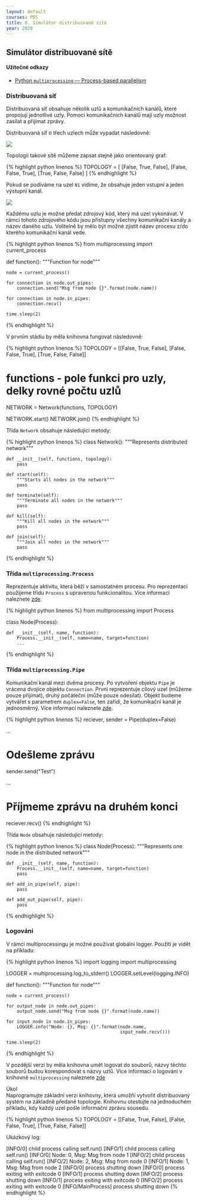 ```yaml
---
layout: default
courses: PDS
title: 8. Simulátor distribuované sítě
year: 2020
---
```



## Simulátor distribuované sítě

#### Užitečné odkazy
* [Python `multiprocessing` — Process-based parallelism](https://docs.python.org/3.8/library/multiprocessing.html)

### Distribuovaná síť
Distribuovaná síť obsahuje několik uzlů a komunikačních kanálů, které propojují jednotlivé uzly. Pomoci komunikačních kanálů mají uzly možnost zasílat a přijímat zprávy.

Distribuovaná síť o třech uzlech může vypadat následovně:

<img src="/assets/images/PDS/lecture07/img_0.png" class="center" srcset="/assets/images/PDS/lecture07/img_0@2x.png 2x" />

Topologii takové sítě můžeme zapsat stejně jako orientovaný graf:

{% highlight python linenos %}
TOPOLOGY = [
    [False, True, False],
    [False, False, True],
    [True, False, False]
]
{% endhighlight %}

Pokud se podíváme na uzel `N1` vidíme, že obsahuje jeden vstupní a jeden výstupní kanál.

<img src="/assets/images/PDS/lecture07/img_1.png" class="center" srcset="/assets/images/PDS/lecture07/img_1@2x.png 2x" />

Každému uzlu je možné předat zdrojový kód, který má uzel vykonávat. V rámci tohoto zdrojového kódu jsou přístupny všechny komunikační kanály a název daného uzlu. Volitelně by mělo být možné zjistit název procesu z/do kterého komunikační kanál vede.

{% highlight python linenos %}
from multiprocessing import current_process

def function():
    """Function for node"""

    node = current_process()

    for connection in node.out_pipes:
        connection.send("Msg from node {}".format(node.name))

    for connection in node.in_pipes:
        connection.recv()

    time.sleep(2)

{% endhighlight %}

V prvním stádiu by měla knihovna fungovat následovně:

{% highlight python linenos %}
TOPOLOGY = [[False, True, False],
            [False, False, True],
            [True, False, False]]

# functions - pole funkci pro uzly, delky rovné počtu uzlů

NETWORK = Network(functions, TOPOLOGY)

NETWORK.start()
NETWORK.join()
{% endhighlight %}

Třída `Network` obsahuje následující metody:

{% highlight python linenos %}
class Network():
    """Represents distributed network"""

    def __init__(self, functions, topology):
        pass

    def start(self):
        """Starts all nodes in the network"""
        pass

    def terminate(self):
        """Terminate all nodes in the network"""
        pass

    def kill(self):
        """Kill all nodes in the network"""
        pass

    def join(self):
        """Join all nodes in the network"""
        pass
{% endhighlight %}

### Třída `multiprocessing.Process`
Reprezentuje aktivitu, která běží v samostatném procesu. Pro reprezentaci použijeme třídu `Process` s upravenou funkcionalitou. Více informací naleznete [zde](https://docs.python.org/3.8/library/multiprocessing.html#multiprocessing.Process).

{% highlight python linenos %}
from multiprocessing import Process

class Node(Process):

    def __init__(self, name, function):
        Process.__init__(self, name=name, target=function)
        ...
{% endhighlight %}

### Třída `multiprocessing.Pipe`
Komunikační kanál mezi dvěma procesy. Po vytvoření objektu `Pipe` je vrácena dvojice objektu `Connection`. První reprezentuje cílový uzel (můžeme pouze přijímat), druhý počáteční (může pouze odesílat). Objekt budeme vytvářet s parametrem `duplex=False`, ten zařídí, že komunikační kanál je jednosměrný. Více informací naleznete [zde](https://docs.python.org/3.8/library/multiprocessing.html#multiprocessing.Pipe).

{% highlight python linenos %}
reciever, sender = Pipe(duplex=False)

...

# Odešleme zprávu
sender.send("Test")

...

# Příjmeme zprávu na druhém konci
reciever.recv()
{% endhighlight %}

Třída `Node` obsahuje následující metody:

{% highlight python linenos %}
class Node(Process):
    """Represents one node in the distributed network"""

    def __init__(self, name, function):
        Process.__init__(self, name=name, target=function)
        pass

    def add_in_pipe(self, pipe):
        pass

    def add_out_pipe(self, pipe):
        pass
{% endhighlight %}

### Logování
V rámci multiprocessingu je možné používat globální logger. Použítí je vidět na příkladu:

{% highlight python linenos %}
import logging
import multiprocessing

LOGGER = multiprocessing.log_to_stderr()
LOGGER.setLevel(logging.INFO)

def function():
    """Function for node"""

    node = current_process()

    for output_node in node.out_pipes:
        output_node.send("Msg from node {}".format(node.name))

    for input_node in node.in_pipes:
        LOGGER.info("Node: {}, Msg: {}".format(node.name,
                                               input_node.recv()))

    time.sleep(2)
{% endhighlight %}

V pozdější verzi by měla knihovna umět logovat do souborů, názvy těchto souborů budou korespondovat s názvy uzlů. Více informací o logování v knihovně `multiprocessing` naleznete [zde](https://docs.python.org/3.8/library/multiprocessing.html#logging)

<div class="task">
<p><span>Úkol</span><br/>
Naprogramujte základní verzi knihovny, která umožňí vytvořit distribuovaný systém na základně předané topologie. Knihovnu otestujte na jednoduchém příkladu, kdy každý uzel pošle informační zprávu sousedu.</p></div>

{% highlight python linenos %}
TOPOLOGY = [[False, True, False],
            [False, False, True],
            [True, False, False]]

Ukázkový log:

[INFO/0] child process calling self.run()
[INFO/1] child process calling self.run()
[INFO/0] Node: 0, Msg: Msg from node 1
[INFO/2] child process calling self.run()
[INFO/2] Node: 2, Msg: Msg from node 0
[INFO/1] Node: 1, Msg: Msg from node 2
[INFO/0] process shutting down
[INFO/0] process exiting with exitcode 0
[INFO/1] process shutting down
[INFO/2] process shutting down
[INFO/1] process exiting with exitcode 0
[INFO/2] process exiting with exitcode 0
[INFO/MainProcess] process shutting down
{% endhighlight %}

